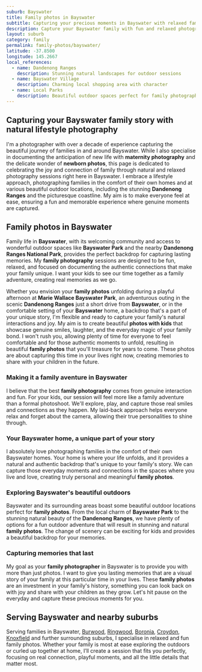 ```yaml
---
suburb: Bayswater
title: Family photos in Bayswater
subtitle: Capturing your precious moments in Bayswater with relaxed family photos
description: Capture your Bayswater family with fun and relaxed photography. Family sessions are available in your home or at scenic Melbourne locations.
layout: suburb
category: family
permalink: family-photos/bayswater/
latitude: -37.8500
longitude: 145.2667
local_references:
  - name: Dandenong Ranges
    description: Stunning natural landscapes for outdoor sessions
  - name: Bayswater Village
    description: Charming local shopping area with character
  - name: Local Parks
    description: Beautiful outdoor spaces perfect for family photography
---
```


## Capturing your Bayswater family story with natural lifestyle photography

I'm a photographer with over a decade of experience capturing the beautiful journey of families in and around Bayswater. While I also specialise in documenting the anticipation of new life with **maternity photography** and the delicate wonder of **newborn photos**, this page is dedicated to celebrating the joy and connection of family through natural and relaxed photography sessions right here in Bayswater. I embrace a lifestyle approach, photographing families in the comfort of their own homes and at various beautiful outdoor locations, including the stunning **Dandenong Ranges** and the picturesque coastline. My aim is to make everyone feel at ease, ensuring a fun and memorable experience where genuine moments are captured.

## Family photos in Bayswater

Family life in **Bayswater**, with its welcoming community and access to wonderful outdoor spaces like **Bayswater Park** and the nearby **Dandenong Ranges National Park**, provides the perfect backdrop for capturing lasting memories. My **family photography** sessions are designed to be fun, relaxed, and focused on documenting the authentic connections that make your family unique. I want your kids to see our time together as a family adventure, creating real memories as we go.

Whether you envision your **family photos** unfolding during a playful afternoon at **Marie Wallace Bayswater Park**, an adventurous outing in the scenic **Dandenong Ranges** just a short drive from **Bayswater**, or in the comfortable setting of your **Bayswater** home, a backdrop that's a part of your unique story, I'm flexible and ready to capture your family's natural interactions and joy. My aim is to create beautiful **photos with kids** that showcase genuine smiles, laughter, and the everyday magic of your family bond. I won't rush you, allowing plenty of time for everyone to feel comfortable and for those authentic moments to unfold, resulting in beautiful **family photos** that you'll treasure for years to come. These photos are about capturing this time in your lives right now, creating memories to share with your children in the future.

### Making it a family aventure in Bayswater

I believe that the best **family photography** comes from genuine interaction and fun. For your kids, our session will feel more like a family adventure than a formal photoshoot. We'll explore, play, and capture those real smiles and connections as they happen. My laid-back approach helps everyone relax and forget about the camera, allowing their true personalities to shine through.

### Your Bayswater home, a unique part of your story

I absolutely love photographing families in the comfort of their own Bayswater homes. Your home is where your life unfolds, and it provides a natural and authentic backdrop that's unique to your family's story. We can capture those everyday moments and connections in the spaces where you live and love, creating truly personal and meaningful **family photos**.

### Exploring Bayswater's beautiful outdoors

Bayswater and its surrounding areas boast some beautiful outdoor locations perfect for **family photos**. From the local charm of **Bayswater Park** to the stunning natural beauty of the **Dandenong Ranges**, we have plenty of options for a fun outdoor adventure that will result in stunning and natural **family photos**. The change of scenery can be exciting for kids and provides a beautiful backdrop for your memories.

### Capturing memories that last

My goal as your **family photographer** in Bayswater is to provide you with more than just photos. I want to give you lasting memories that are a visual story of your family at this particular time in your lives. These **family photos** are an investment in your family's history, something you can look back on with joy and share with your children as they grow. Let's hit pause on the everyday and capture these precious moments for you.

## Serving Bayswater and nearby suburbs

Serving families in Bayswater, [Burwood](/family-photos/burwood/), [Ringwood](/family-photos/ringwood/), [Boronia](/family-photos/boronia/), [Croydon](/family-photos/croydon/), [Knoxfield](/family-photos/knoxfield/) and further surrounding suburbs, I specialise in relaxed and fun family photos. Whether your family is most at ease exploring the outdoors or curled up together at home, I’ll create a session that fits you perfectly, focusing on real connection, playful moments, and all the little details that matter most.
